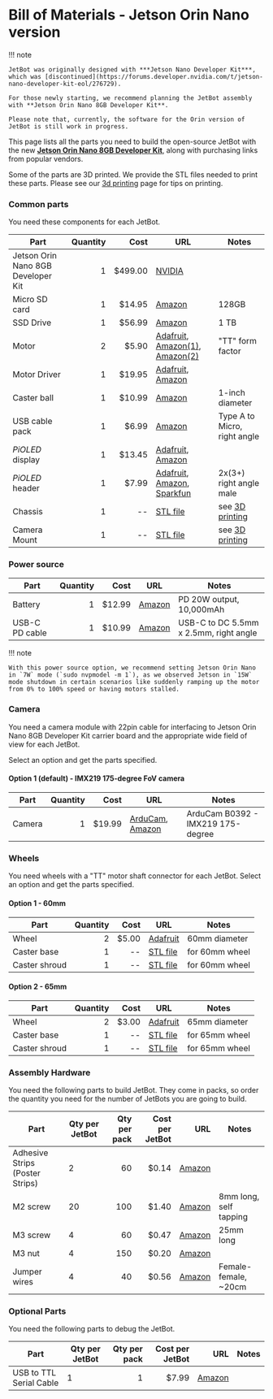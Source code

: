 # Bill of Materials - Jetson Orin Nano version

!!! note

    JetBot was originally designed with ***Jetson Nano Developer Kit***, which was [discontinued](https://forums.developer.nvidia.com/t/jetson-nano-developer-kit-eol/276729).

    For those newly starting, we recommend planning the JetBot assembly with **Jetson Orin Nano 8GB Developer Kit**. 

    Please note that, currently, the software for the Orin version of JetBot is still work in progress.


This page lists all the parts you need to build the open-source JetBot with the new [**Jetson Orin Nano 8GB Developer Kit**](https://developer.nvidia.com/embedded/learn/get-started-jetson-orin-nano-devkit), along with purchasing links from popular vendors.

Some of the parts are 3D printed.  We provide the STL files needed to print these parts.  Please see our [3d printing](3d_printing.md) page for tips on printing.

### Common parts

You need these components for each JetBot.

| **Part**                           | **Quantity** | **Cost** | **URL** | **Notes**                      |
|------------------------------------| --: |---------:| --- |--------------------------------|
| Jetson Orin Nano 8GB Developer Kit | 1 |  $499.00 | [NVIDIA](https://store.nvidia.com/jetson/store/) |                                |
| Micro SD card                      | 1 |   $14.95 | [Amazon](https://a.co/d/0aOqPQh) | 128GB                          |
| SSD Drive                          | 1 |   $56.99 | [Amazon](https://t.ly/KGEJG) | 1 TB                           |
| Motor                              | 2 |    $5.90 | [Adafruit](http://adafru.it/3777), [Amazon(1)](https://a.co/d/cQ489BJ), [Amazon(2)](https://amzn.to/2MU9zPb) | "TT" form factor               |
| Motor Driver                       | 1 |   $19.95 | [Adafruit](http://adafru.it/2927), [Amazon](https://a.co/d/aUs8dwA) |                                |
| Caster ball                        | 1 |   $10.99 | [Amazon](https://a.co/d/3WmVtqU) | 1-inch diameter                |
| USB cable pack                     | 1 |    $6.99 | [Amazon](http://amzn.com/B01N337FQF/) | Type A to Micro, right angle   |
| *PiOLED* display                   | 1 |   $13.45 | [Adafruit](http://adafru.it/3527), [Amazon](https://a.co/d/cmRS0RE) |                                |
| *PiOLED* header                    | 1 |    $7.99 | [Adafruit](http://adafru.it/1541), [Amazon](https://a.co/d/fGDbnIE), [Sparkfun](https://www.sparkfun.com/products/12792) | 2x(3+) right angle male        |
| Chassis                            | 1 |       -- | [STL file](cad/chassis.stl) | see [3D printing](3d-printing) | |
| Camera Mount                       | 1 |       -- | [STL file](cad/camera_mount.stl) | see [3D printing](3d-printing) |

### Power source

|  **Part** | **Quantity** | **Cost** | **URL** | **Notes** |
| --- | --: | --: | --- | --- |
| Battery | 1 | $12.99 | [Amazon](https://a.co/d/5DvsXGu) | PD 20W output, 10,000mAh |
| USB-C PD cable | 1 | $10.99 | [Amazon](https://a.co/d/ihjA431) | USB-C to DC 5.5mm x 2.5mm, right angle |

!!! note

    With this power source option, we recommend setting Jetson Orin Nano in `7W` mode (`sudo nvpmodel -m 1`), as we observed Jetson in `15W` mode shutdown in certain scenarios like suddenly ramping up the motor from 0% to 100% speed or having motors stalled.

### Camera

You need a camera module with 22pin cable for interfacing to Jetson Orin Nano 8GB Developer Kit carrier board and the appropriate wide field of view for each JetBot.  

Select an option and get the parts specified.

#### Option 1 (default) - IMX219 175-degree FoV camera

|  **Part** | **Quantity** | **Cost** | **URL** | **Notes** |
| --- | --: | --: | --- | --- |
| Camera | 1 | $19.99 | [ArduCam](https://www.arducam.com/product/8mp-imx219-175-degree-ultra-wide-angle-raspberry-pi-b0392/), [Amazon](https://a.co/d/gbWtB9X) | ArduCam B0392 - IMX219 175-degree |

<!-- #### Option 2 - IMX477 12.3MP 88°(D)×75°(H)

|  **Part** | **Quantity** | **Cost** | **URL** | **Notes** |
| --- | --: | --: | --- | --- |
| Camera | 1 | $64.99 | [ArduCam](https://www.arducam.com/product/arducam-high-quality-camera-for-jetson-nano-and-xavier-nx-12mp-m12-mount/), [Amazon](https://a.co/d/gIJkaBO) | ArduCam B0251 - IMX477 12.3MP 88°(D)×75°(H) | -->

### Wheels

You need wheels with a "TT" motor shaft connector for each JetBot.  Select an option and get the parts specified.

#### Option 1 - 60mm

|  **Part** | **Quantity** | **Cost** | **URL** | **Notes** |
| --- | --: | --: | --- | --- |
| Wheel | 2 | $5.00 | [Adafruit](http://adafru.it/3757) | 60mm diameter |
| Caster base | 1 | -- | [STL file](cad/caster_base_60mm.stl) | for 60mm wheel |
| Caster shroud | 1 | -- | [STL file](cad/caster_shroud_60mm.stl) | for 60mm wheel |

#### Option 2 - 65mm

|  **Part** | **Quantity** | **Cost** | **URL** | **Notes** |
| --- | --: | --: | --- | --- |
| Wheel | 2 | $3.00 | [Adafruit](https://www.adafruit.com/product/3763) | 65mm diameter |
| Caster base | 1 | -- | [STL file](cad/caster_base_65mm.stl) | for 65mm wheel|
| Caster shroud | 1 | -- | [STL file](cad/caster_shroud_65mm.stl) | for 65mm wheel |

### Assembly Hardware

You need the following parts to build JetBot.  They come in packs, so order the quantity you need for the number of JetBots you are going to build.

|  **Part** | **Qty per JetBot** | **Qty per pack** | **Cost per JetBot** | **URL** | **Notes** |
| --- | --- | --: | --: | --: | --- |
| Adhesive Strips (Poster Strips) | 2 | 60 | $0.14 | [Amazon](https://a.co/d/0vJTr7M) | |
|  M2 screw | 20 | 100 | $1.40 | [Amazon](https://a.co/d/cyiag7K) | 8mm long, self tapping |
|  M3 screw | 4 | 60 | $0.47 | [Amazon](https://a.co/d/2foBYX5) | 25mm long|
|  M3 nut | 4 | 150 | $0.20 | [Amazon](https://a.co/d/05wzwMC) |  |
|  Jumper wires | 4 | 40 | $0.56 | [Amazon](https://a.co/d/5FdEzo4) | Female-female, ~20cm |

### Optional Parts

You need the following parts to debug the JetBot.  

| **Part**                | **Qty per JetBot** | **Qty per pack** | **Cost per JetBot** |                      **URL** | **Notes** |
|-------------------------|--------------------|-----------------:|--------------------:|-----------------------------:| --- |
| USB to TTL Serial Cable | 1                  |                1 |               $7.99 | [Amazon](https://t.ly/bof-o) | |
